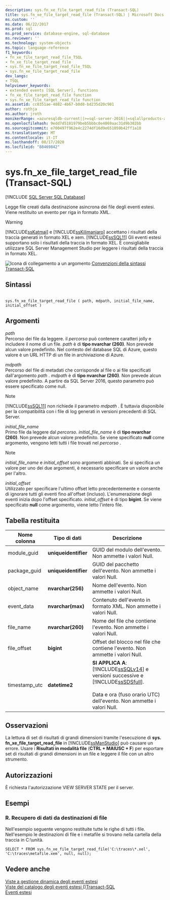 ```yaml
---
description: sys.fn_xe_file_target_read_file (Transact-SQL)
title: sys.fn_xe_file_target_read_file (Transact-SQL) | Microsoft Docs
ms.custom: ''
ms.date: 06/22/2017
ms.prod: sql
ms.prod_service: database-engine, sql-database
ms.reviewer: ''
ms.technology: system-objects
ms.topic: language-reference
f1_keywords:
- fn_xe_file_target_read_file_TSQL
- fn_xe_file_target_read_file
- sys.fn_xe_file_target_read_file_TSQL
- sys.fn_xe_file_target_read_file
dev_langs:
- TSQL
helpviewer_keywords:
- extended events [SQL Server], functions
- fn_xe_file_target_read_file function
- sys.fn_xe_file_target_read_file function
ms.assetid: cc0351ae-4882-4b67-b0d8-bd235d20c901
author: rothja
ms.author: jroth
monikerRange: =azuresqldb-current||>=sql-server-2016||=sqlallproducts-allversions||>=sql-server-linux-2017||=azuresqldb-mi-current
ms.openlocfilehash: 9edd7d5181979beb5bbbc0e4069aac31d9b302bb
ms.sourcegitcommit: e700497f962e4c2274df16d9e651059b42ff1a10
ms.translationtype: MT
ms.contentlocale: it-IT
ms.lasthandoff: 08/17/2020
ms.locfileid: "88469842"
---
```

# <a name="sysfn_xe_file_target_read_file-transact-sql"></a>sys.fn_xe_file_target_read_file (Transact-SQL)
[!INCLUDE [SQL Server SQL Database](../../includes/applies-to-version/sql-asdb.md)]

  Legge file creati dalla destinazione asincrona dei file degli eventi estesi. Viene restituito un evento per riga in formato XML.  
  
> [!WARNING]  
>  [!INCLUDE[ssKatmai](../../includes/sskatmai-md.md)] e [!INCLUDE[ssKilimanjaro](../../includes/sskilimanjaro-md.md)] accettano i risultati della traccia generati in formato XEL e xem. [!INCLUDE[ssSQL11](../../includes/sssql11-md.md)] Gli eventi estesi supportano solo i risultati della traccia in formato XEL. È consigliabile utilizzare SQL Server Management Studio per leggere i risultati della traccia in formato XEL.    
  
 ![Icona di collegamento a un argomento](../../database-engine/configure-windows/media/topic-link.gif "Icona di collegamento a un argomento") [Convenzioni della sintassi Transact-SQL](../../t-sql/language-elements/transact-sql-syntax-conventions-transact-sql.md)  
  
## <a name="syntax"></a>Sintassi  
  
```  
  
sys.fn_xe_file_target_read_file ( path, mdpath, initial_file_name, initial_offset )  
```  
  
## <a name="arguments"></a>Argomenti  
 *path*  
 Percorso dei file da leggere. il *percorso* può contenere caratteri jolly e includere il nome di un file. *path* è di **tipo nvarchar (260)**. Non prevede alcun valore predefinito. Nel contesto del database SQL di Azure, questo valore è un URL HTTP di un file in archiviazione di Azure.
  
 *mdpath*  
 Percorso del file di metadati che corrisponde al file o ai file specificati dall'argomento *path* . *mdpath* è di **tipo nvarchar (260)**. Non prevede alcun valore predefinito. A partire da SQL Server 2016, questo parametro può essere specificato come null.
  
> [!NOTE]  
>  [!INCLUDE[ssSQL11](../../includes/sssql11-md.md)] non richiede il parametro *mdpath* . È tuttavia disponibile per la compatibilità con i file di log generati in versioni precedenti di SQL Server.  
  
 *initial_file_name*  
 Primo file da leggere dal *percorso*. *initial_file_name* è di **tipo nvarchar (260)**. Non prevede alcun valore predefinito. Se viene specificato **null** come argomento, vengono letti tutti i file trovati nel *percorso* .  
  
> [!NOTE]  
>  *initial_file_name* e *initial_offset* sono argomenti abbinati. Se si specifica un valore per uno dei due argomenti, è necessario specificare un valore anche per l'altro.  
  
 *initial_offset*  
 Utilizzato per specificare l'ultimo offset letto precedentemente e consente di ignorare tutti gli eventi fino all'offset (incluso). L'enumerazione degli eventi inizia dopo l'offset specificato. *initial_offset* è di tipo **bigint**. Se viene specificato **null** come argomento, viene letto l'intero file.  
  
## <a name="table-returned"></a>Tabella restituita  
  
|Nome colonna|Tipo di dati|Descrizione|  
|-----------------|---------------|-----------------|  
|module_guid|**uniqueidentifier**|GUID del modulo dell'evento. Non ammette i valori Null.|  
|package_guid|**uniqueidentifier**|GUID del pacchetto dell'evento. Non ammette i valori Null.|  
|object_name|**nvarchar(256)**|Nome dell'evento. Non ammette i valori Null.|  
|event_data|**nvarchar(max)**|Contenuto dell'evento in formato XML. Non ammette i valori Null.|  
|file_name|**nvarchar(260)**|Nome del file che contiene l'evento. Non ammette i valori Null.|  
|file_offset|**bigint**|Offset del blocco nel file che contiene l'evento. Non ammette i valori Null.|  
|timestamp_utc|**datetime2**|**SI APPLICA A**: [!INCLUDE[ssSQLv14](../../includes/sssqlv14-md.md)] e versioni successive e [!INCLUDE[ssSDSfull](../../includes/sssdsfull-md.md)].<br /><br />Data e ora (fuso orario UTC) dell'evento. Non ammette i valori Null.|  

  
## <a name="remarks"></a>Osservazioni  
 La lettura di set di risultati di grandi dimensioni tramite l'esecuzione di **sys. fn_xe_file_target_read_file** in [!INCLUDE[ssManStudio](../../includes/ssmanstudio-md.md)] può causare un errore. Usare i **Risultati in modalità file** (**CTRL + MAIUSC + F**) per esportare set di risultati di grandi dimensioni in un file e leggere il file con un altro strumento.  
  
## <a name="permissions"></a>Autorizzazioni  
 È richiesta l'autorizzazione VIEW SERVER STATE per il server.  
  
## <a name="examples"></a>Esempi  
  
### <a name="a-retrieving-data-from-file-targets"></a>R. Recupero di dati da destinazioni di file  
 Nell'esempio seguente vengono restituite tutte le righe di tutti i file. Nell'esempio le destinazioni di file e i metafile si trovano nella cartella della traccia in C:\unità.  
  
```  
SELECT * FROM sys.fn_xe_file_target_read_file('C:\traces\*.xel', 'C:\traces\metafile.xem', null, null);  
```  
  
## <a name="see-also"></a>Vedere anche  
 [Viste a gestione dinamica degli eventi estesi](../../relational-databases/system-dynamic-management-views/extended-events-dynamic-management-views.md)   
 [Viste del catalogo degli eventi estesi &#40;&#41;Transact-SQL ](../../relational-databases/system-catalog-views/extended-events-catalog-views-transact-sql.md)   
 [Eventi estesi](../../relational-databases/extended-events/extended-events.md)  
  
  

